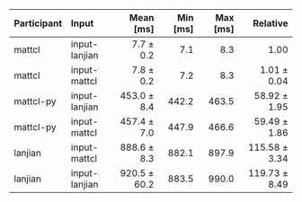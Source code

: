 | Participant | Input | Mean [ms] | Min [ms] | Max [ms] | Relative |
|:---|:---|---:|---:|---:|---:|
| mattcl | input-lanjian | 7.7 ± 0.2 | 7.1 | 8.3 | 1.00 |
| mattcl | input-mattcl | 7.8 ± 0.2 | 7.2 | 8.3 | 1.01 ± 0.04 |
| mattcl-py | input-lanjian | 453.0 ± 8.4 | 442.2 | 463.5 | 58.92 ± 1.95 |
| mattcl-py | input-mattcl | 457.4 ± 7.0 | 447.9 | 466.6 | 59.49 ± 1.86 |
| lanjian | input-mattcl | 888.6 ± 8.3 | 882.1 | 897.9 | 115.58 ± 3.34 |
| lanjian | input-lanjian | 920.5 ± 60.2 | 883.5 | 990.0 | 119.73 ± 8.49 |

